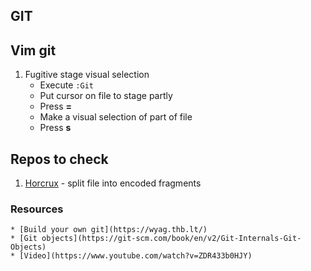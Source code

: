 ## GIT

## Vim git
1. Fugitive stage visual selection
    *  Execute `:Git`
	*  Put cursor on file to stage partly
	*  Press **=**
	*  Make a visual selection of part of file
	*  Press **s**

## Repos to check
1. [Horcrux](https://github.com/jesseduffield/horcrux) - split file into encoded fragments

### Resources
    * [Build your own git](https://wyag.thb.lt/)
	* [Git objects](https://git-scm.com/book/en/v2/Git-Internals-Git-Objects)
	* [Video](https://www.youtube.com/watch?v=ZDR433b0HJY)
